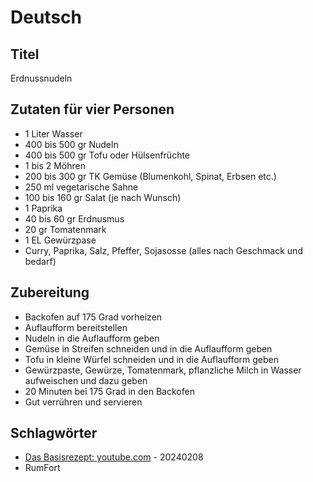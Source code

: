 # Deutsch

## Titel

Erdnussnudeln

## Zutaten für vier Personen

* 1 Liter Wasser
* 400 bis 500 gr Nudeln
* 400 bis 500 gr Tofu oder Hülsenfrüchte
* 1 bis 2 Möhren
* 200 bis 300 gr TK Gemüse (Blumenkohl, Spinat, Erbsen etc.)
* 250 ml vegetarische Sahne
* 100 bis 160 gr Salat (je nach Wunsch)
* 1 Paprika
* 40 bis 60 gr Erdnusmus
* 20 gr Tomatenmark
* 1 EL Gewürzpase
* Curry, Paprika, Salz, Pfeffer, Sojasosse (alles nach Geschmack und bedarf)

## Zubereitung

* Backofen auf 175 Grad vorheizen
* Auflaufform bereitstellen
* Nudeln in die Auflaufform geben
* Gemüse in Streifen schneiden und in die Auflaufform geben
* Tofu in kleine Würfel schneiden und in die Auflaufform geben
* Gewürzpaste, Gewürze, Tomatenmark, pflanzliche Milch in Wasser aufweischen und dazu geben
* 20 Minuten bei 175 Grad in den Backofen
* Gut verrühren und servieren

## Schlagwörter

* [Das Basisrezept: youtube.com](https://www.youtube.com/watch?v=1jbSSSkL7O8) - 20240208
* RumFort
